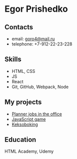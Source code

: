 # Egor Prishedko

## Contacts
* email: goro4@mail.ru
* telephone: +7-912-22-23-228
  

## Skills
* HTML, CSS
* JS
* React
* Git, GitHub, Webpack, Node
 
## My projects

* [Planner jobs in the office]( )
* [JavaScript game]( )
* [Keksoboking]( )

## Education

HTML Academy, Udemy
 